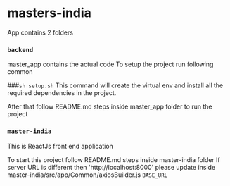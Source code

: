 # masters-india

App contains 2 folders 
### `backend`
master_app contains the actual code
To setup the project run following common

###`sh setup.sh`
This command will create the virtual env and install all the required dependencies in the project.

After that follow README.md steps inside master_app folder to run the project

### `master-india`
This is ReactJs front end application

To start this project follow README.md steps inside master-india folder
If server URL is different then 'http://localhost:8000' please update inside master-india/src/app/Common/axiosBuilder.js `BASE_URL` 

  
